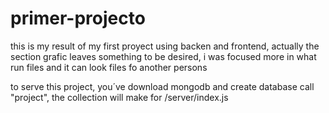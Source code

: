 # primer-projecto
this is my result of my first proyect using backen and frontend, actually the section grafic leaves something to be desired, i was focused more in what run files and it can look files fo another persons

to serve this project, you´ve download mongodb and create database call "project", the collection will make for /server/index.js
